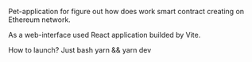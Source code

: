 Pet-application for figure out how does work smart contract creating on Ethereum network.

As a web-interface used React application builded by Vite.

How to launch? Just bash yarn && yarn dev
